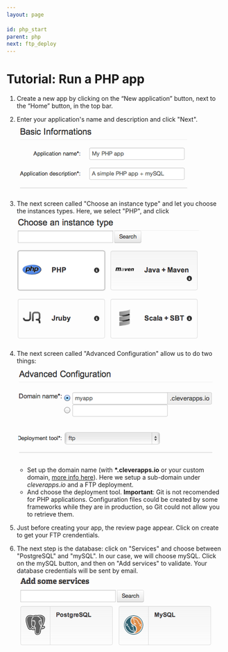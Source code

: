 ```yaml
---
layout: page

id: php_start
parent: php
next: ftp_deploy
---
```


# Tutorial: Run a PHP app

1. Create a new app by clicking on the “New application” button, next to the “Home” button, in the top bar. 
2. Enter your application's name and description and click "Next".<img class="thumbnail img_doc" src="/img/appphpname.png">
3. The next screen called "Choose an instance type" and let you choose the instances types. Here, we select "PHP", and click  <img class="thumbnail img_doc" src="/img/php.png">
4. The next screen called "Advanced Configuration" allow us to do two things:<img class="thumbnail img_doc" src="/img/advancedconfphp.png">
	* Set up the domain name (with **\*.cleverapps.io** or your custom domain, <a href="/console/add-database.html">more info here</a>). Here we setup a sub-domain under *cleverapps.io* and a FTP deployment.
	* And choose the deployment tool. **Important**: Git is not recomended for PHP applications. Configuration files could be created by some frameworks while they are in production, so Git could not allow you to retrieve them.

5. Just before creating your app, the review page appear. Click on create to get your FTP crendentials.
6. The next step is the database: click on "Services" and choose between "PostgreSQL" and "mySQL". In our case, we will choose mySQL. Click on the mySQL button, and then on "Add services" to validate. Your database credentials will be sent by email. <img class="thumbnail img_doc" src="/img/mysql.png">
